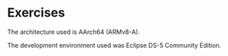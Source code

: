 # Exercises 

The architecture used is AArch64 (ARMv8-A). 

The development environment used was Eclipse DS-5 Community Edition.